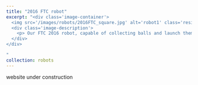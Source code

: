 ```yaml
---
title: "2016 FTC robot"
excerpt: "<div class='image-container'>
  <img src='/images/robots/2016FTC_square.jpg' alt='robot1' class='resizable-image'>
  <div class='image-description'>
    <p> Our FTC 2016 robot, capable of collecting balls and launch them to a basket. I added acceleration/deceleration sequence to the autonomous code to avoid slipping during the autonomous period. </p>
  </div>
</div>

"
collection: robots
---
```

website under construction